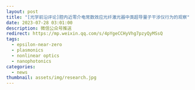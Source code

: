 ```yaml
---
layout: post
title: "[光学前沿评论]腔内近零介电常数效应光纤激光器中类超导量子干涉仪行为的观察"
date: 2023-07-28 03:01:00
description: 微信公众号推送
redirect: https://mp.weixin.qq.com/s/4pYgeCCHyVhg7pzyQyMSsQ
tags: 
  - epsilon-near-zero
  - plasmonics
  - nonlinear optics
  - nanophotonics
categories: 
  - news
thumbnail: assets/img/research.jpg
---
```


